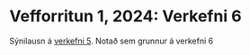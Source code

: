 # Vefforritun 1, 2024: Verkefni 6

Sýnilausn á [verkefni 5](https://github.com/vefforritun/vef1-2024-v5). Notað sem grunnur á verkefni 6
